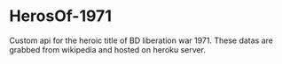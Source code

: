 # HerosOf-1971
Custom api for the heroic title of BD liberation war 1971. These datas are grabbed from wikipedia and hosted on heroku server.
